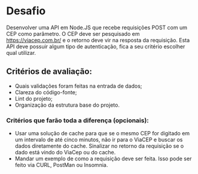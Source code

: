 # Desafio

Desenvolver uma API em Node.JS que recebe requisições POST com um CEP como
parâmetro. O CEP deve ser pesquisado em https://viacep.com.br/ e o retorno deve vir na
resposta da requisição. Esta API deve possuir algum tipo de autenticação, fica a seu critério
escolher qual utilizar.

## Critérios de avaliação:

- Quais validações foram feitas na entrada de dados;
- Clareza do código-fonte;
- Lint do projeto;
- Organização da estrutura base do projeto.

### Critérios que farão toda a diferença (opcionais):

- Usar uma solução de cache para que se o mesmo CEP for digitado em um intervalo
  de até cinco minutos, não ir para o ViaCEP e buscar os dados diretamente do cache.
  Sinalizar no retorno da requisição se o dado está vindo do ViaCep ou do cache.
- Mandar um exemplo de como a requisição deve ser feita. Isso pode ser feito via
  CURL, PostMan ou Insomnia.
